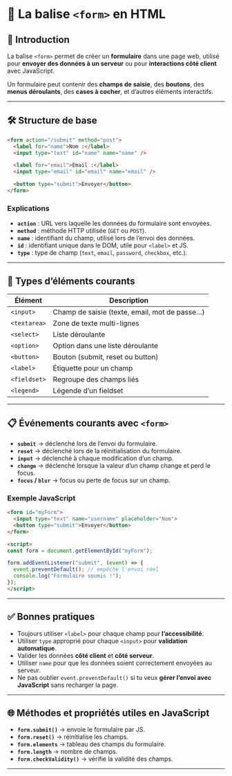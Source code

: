 # 🎯 La balise `<form>` en HTML

## 📌 Introduction

La balise `<form>` permet de créer un **formulaire** dans une page web, utilisé pour **envoyer des données à un serveur** ou pour **interactions côté client** avec JavaScript.  

Un formulaire peut contenir des **champs de saisie**, des **boutons**, des **menus déroulants**, des **cases à cocher**, et d’autres éléments interactifs.

---

## 🛠️ Structure de base

```html
<form action="/submit" method="post">
  <label for="name">Nom :</label>
  <input type="text" id="name" name="name" />

  <label for="email">Email :</label>
  <input type="email" id="email" name="email" />

  <button type="submit">Envoyer</button>
</form>
```

### Explications

- **`action`** : URL vers laquelle les données du formulaire sont envoyées.  
- **`method`** : méthode HTTP utilisée (`GET` ou `POST`).  
- **`name`** : identifiant du champ, utilisé lors de l’envoi des données.  
- **`id`** : identifiant unique dans le DOM, utile pour `<label>` et JS.  
- **`type`** : type de champ (`text`, `email`, `password`, `checkbox`, etc.).

---

## 🎯 Types d’éléments courants

| Élément          | Description                                   |
|-----------------|-----------------------------------------------|
| `<input>`        | Champ de saisie (texte, email, mot de passe…)|
| `<textarea>`     | Zone de texte multi-lignes                    |
| `<select>`       | Liste déroulante                              |
| `<option>`       | Option dans une liste déroulante             |
| `<button>`       | Bouton (submit, reset ou button)             |
| `<label>`        | Étiquette pour un champ                       |
| `<fieldset>`     | Regroupe des champs liés                     |
| `<legend>`       | Légende d’un fieldset                        |

---

## 📋 Événements courants avec `<form>`

- **`submit`** → déclenché lors de l’envoi du formulaire.
- **`reset`** → déclenché lors de la réinitialisation du formulaire.
- **`input`** → déclenché à chaque modification d’un champ.
- **`change`** → déclenché lorsque la valeur d’un champ change et perd le focus.
- **`focus` / `blur`** → focus ou perte de focus sur un champ.

### Exemple JavaScript

```html
<form id="myForm">
  <input type="text" name="username" placeholder="Nom">
  <button type="submit">Envoyer</button>
</form>

<script>
const form = document.getElementById("myForm");

form.addEventListener("submit", (event) => {
  event.preventDefault(); // empêche l'envoi réel
  console.log("Formulaire soumis !");
});
</script>
```

---

## ✅ Bonnes pratiques

- Toujours utiliser `<label>` pour chaque champ pour **l’accessibilité**.  
- Utiliser `type` approprié pour chaque `<input>` pour **validation automatique**.  
- Valider les données **côté client** et **côté serveur**.  
- Utiliser `name` pour que les données soient correctement envoyées au serveur.  
- Ne pas oublier `event.preventDefault()` si tu veux **gérer l’envoi avec JavaScript** sans recharger la page.

---

## 🌐 Méthodes et propriétés utiles en JavaScript

- **`form.submit()`** → envoie le formulaire par JS.  
- **`form.reset()`** → réinitialise les champs.  
- **`form.elements`** → tableau des champs du formulaire.  
- **`form.length`** → nombre de champs.  
- **`form.checkValidity()`** → vérifie la validité des champs.

---
